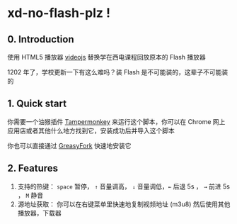 xd-no-flash-plz !
======

## 0. Introduction

使用 HTML5 播放器 [videojs](https://github.com/videojs/video.js) 替换学在西电课程回放原本的 Flash 播放器

1202 年了，学校更新一下有这么难吗？装 Flash 是不可能装的，这辈子不可能装的

## 1. Quick start

你需要一个油猴插件 [Tampermonkey](https://chrome.google.com/webstore/detail/tampermonkey/dhdgffkkebhmkfjojejmpbldmpobfkfo) 来运行这个脚本，你可以在 Chrome 网上应用店或者其他什么地方找到它，安装成功后并导入这个脚本

你也可以直接通过 [GreasyFork](https://greasyfork.org/zh-CN/scripts/425163-no-flash-plz) 快速地安装它

## 2. Features

1. 支持的热键： `space` 暂停， `↑` 音量调高， `↓` 音量调低，`←` 后退 5s ， `→` 前进 5s ， `M` 静音
2. 源地址获取： 你可以在右键菜单里快速地复制视频地址 (m3u8) 然后使用其他播放器，下载器
